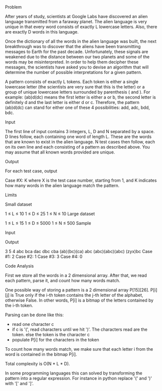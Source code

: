 Problem

After years of study, scientists at Google Labs have discovered an alien language transmitted from a faraway planet. The alien language is very unique in that every word consists of exactly L lowercase letters. Also, there are exactly D words in this language.

Once the dictionary of all the words in the alien language was built, the next breakthrough was to discover that the aliens have been transmitting messages to Earth for the past decade. Unfortunately, these signals are weakened due to the distance between our two planets and some of the words may be misinterpreted. In order to help them decipher these messages, the scientists have asked you to devise an algorithm that will determine the number of possible interpretations for a given pattern.

A pattern consists of exactly L tokens. Each token is either a single lowercase letter (the scientists are very sure that this is the letter) or a group of unique lowercase letters surrounded by parenthesis ( and ). For example: (ab)d(dc) means the first letter is either a or b, the second letter is definitely d and the last letter is either d or c. Therefore, the pattern (ab)d(dc) can stand for either one of these 4 possibilities: add, adc, bdd, bdc.

Input

The first line of input contains 3 integers, L, D and N separated by a space. D lines follow, each containing one word of length L. These are the words that are known to exist in the alien language. N test cases then follow, each on its own line and each consisting of a pattern as described above. You may assume that all known words provided are unique.

Output

For each test case, output

Case #X: K
where X is the test case number, starting from 1, and K indicates how many words in the alien language match the pattern.

Limits

Small dataset

1 ≤ L ≤ 10
1 ≤ D ≤ 25
1 ≤ N ≤ 10
Large dataset

1 ≤ L ≤ 15
1 ≤ D ≤ 5000
1 ≤ N ≤ 500
Sample


Input 
 	
Output 
 
3 5 4
abc
bca
dac
dbc
cba
(ab)(bc)(ca)
abc
(abc)(abc)(abc)
(zyx)bc
Case #1: 2
Case #2: 1
Case #3: 3
Case #4: 0


Code Analysis

First we store all the words in a 2 dimensional array.
After that, we read each pattern, parse it, and count how many words match.

One possible way of storing a pattern is a 2 dimensional array P[15][26]. P[i][j] is True only if the i-th token contains the j-th letter of the alphabet, otherwise False. In other words, P[i] is a bitmap of the letters contained by the i-th token.

Parsing can be done like this:
- read one character c
- if c is '(', read characters until we hit ')'. The characters read are the token.
else the token is the character c
- populate P[i] for the characters in the token

To count how many words match, we make sure that each letter i from the word is contained in the bitmap P[i].

Total complexity is O(N * L * D).

In some programming languages this can solved by transforming the pattern into a regular expression. For instance in python replace '(' and ')' with '[' and ']'.
